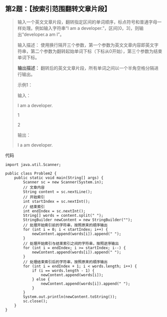 ## 第2题：【按索引范围翻转文章片段】
>
> 输入一个英文文章片段，翻转指定区间的单词顺序，标点符号和普通字母一样处理。例如输入字符串“I am a developer.”，区间[0，3]，则输出“developer.a am I”。
>
> 输入描述：
> 使用换行隔开三个参数，第一个参数为英文文章内容即英文字符串，第二个参数为翻转起始单词下标（下标从0开始），第三个参数为结束单词下标。
>
> **输出描述：**
> 翻转后的英文文章片段，所有单词之间以一个半角空格分隔进行输出。
>
> 示例1：
>
> 输入：
>
> I am a developer.
>
> 1
>
> 2
>
> 输出：
>
> I a am developer.

代码
```
import java.util.Scanner;

public class Problem2 {
    public static void main(String[] args) {
        Scanner sc = new Scanner(System.in);
        // 文章内容
        String content = sc.nextLine();
        // 开始索引
        int startIndex = sc.nextInt();
        // 结束索引
        int endIndex = sc.nextInt();
        String[] words = content.split(" ");
        StringBuilder newContent = new StringBuilder("");
        // 处理开始索引前的字符串，按照原来的顺序输出
        for (int i = 0; i < startIndex; i++) {
            newContent.append(words[i]).append(" ");
        }
        // 处理开始索引与结束索引之间的字符串，按照逆序输出
        for (int i = endIndex; i >= startIndex; i--) {
            newContent.append(words[i]).append(" ");
        }
        // 处理结束索引后的字符串，按照原来的顺序输出
        for (int i = endIndex + 1; i < words.length; i++) {
            if (i == words.length - 1) {
                newContent.append(words[i]);
            } else {
                newContent.append(words[i]).append(" ");
            }
        }
        System.out.println(newContent.toString());
        sc.close();
    }
}
```
